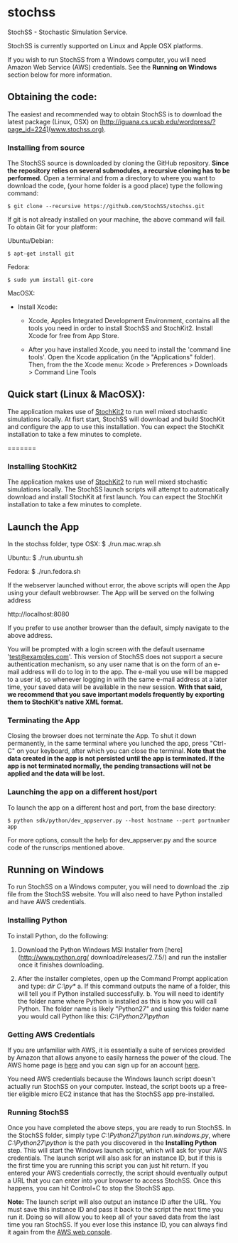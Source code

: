 stochss
=======

StochSS - Stochastic Simulation Service.  

StochSS is currently supported on Linux and Apple OSX platforms.

If you wish to run StochSS from a Windows computer, you will need Amazon Web Service (AWS) credentials. See the **Running on Windows** section below for more information.

## Obtaining the code:

The easiest and recommended way to obtain StochSS is to download the latest package (Linux, OSX) on [http://iguana.cs.ucsb.edu/wordpress/?page_id=224](www.stochss.org).

### Installing from source

The StochSS source is downloaded by cloning the GitHub repository. **Since the repository relies on several submodules, a recursive cloning has to be performed.** Open a terminal and from a directory to where you want to download the code,
(your home folder is a good place) type the following command:

    $ git clone --recursive https://github.com/StochSS/stochss.git

If git is not already installed on your machine, the above command will fail. To obtain Git for your platform:

Ubuntu/Debian:

    $ apt-get install git
  
Fedora:

    $ sudo yum install git-core

MacOSX:


* Install Xcode:
    * Xcode, Apples Integrated Development Environment, contains all the tools you need in order to install StochSS and StochKit2.
 Install Xcode for free from App Store. 

    * After you have installed Xcode, you need to install the 'command line tools'. Open the Xcode application (in the "Applications" folder). Then, from the the Xcode menu:
      Xcode > Preferences > Downloads > Command Line Tools    
  

## Quick start (Linux & MacOSX):
  
The application makes use of [StochKit2](http://www.engineering.ucsb.edu/~cse/StochKit/) to run well mixed stochastic
simulations locally. At fisrt start, StochSS will download and build StochKit and configure the app to use this installation. 
You can expect the StochKit installation to take a few minutes to complete. 

=======
### Installing StochKit2

The application makes use of [StochKit2](http://www.engineering.ucsb.edu/~cse/StochKit/) to run well mixed stochastic
simulations locally. The StochSS launch scripts will attempt to
automatically download and install StochKit at first launch. You can expect the StochKit installation to take a few minutes to complete. 

## Launch the App

In the stochss folder, type
OSX:
    $ ./run.mac.wrap.sh
    
Ubuntu:
    $ ./run.ubuntu.sh

Fedora:
    $ ./run.fedora.sh
    
    
If the webserver launched without error, the above scripts will open the App using your default webbrowser. The App will be served on the follwing address

http://localhost:8080

If you prefer to use another browser than the default, simply navigate to the above address. 

You will be prompted with a login screen with the default username 'test@examples.com'. This version of StochSS does not support 
a secure authentication mechanism, so any user name that is on the form of an e-mail address will do to log in to the app. 
The e-mail you use will be mapped to a user id, so whenever logging in with the same e-mail address at a later time, 
your saved data will be available in the new session. **With that said, we recommend that you save important models frequently by exporting them to StochKit's native XML format.**

### Terminating the App 

Closing the browser does not terminate the App. To shut it down permanently, in the same terminal where you lunched the app,
press "Ctrl-C" on your keyboard, after which you can close the terminal. **Note that the data created in the app is not persisted until the app is terminated. If the app is not terminated normally, the pending transactions will not be applied and the data will be lost.** 


### Launching the app on a different host/port

To launch the app on a different host and port, from the base directory:

    $ python sdk/python/dev_appserver.py --host hostname --port portnumber app
    
For more options, consult the help for dev_appserver.py and the source code of the runscrips mentioned above.

## Running on Windows

To run StochSS on a Windows computer, you will need to download the .zip file from the StochSS website. You will also need to have Python installed and have AWS credentials.

### Installing Python

To install Python, do the following:

1. Download the Python Windows MSI Installer from [here](http://www.python.org/ download/releases/2.7.5/) and run the installer once it finishes downloading.

2. After the installer completes, open up the Command Prompt application and type: *dir C:\py\**
  a. If this command outputs the name of a folder, this will tell you if Python installed successfully.
  b. You will need to identify the folder name where Python is installed as this is how you will call Python. The folder name is likely "Python27" and using this folder name you would call Python like this: *C:\Python27\python*
  
### Getting AWS Credentials

If you are unfamiliar with AWS, it is essentially a suite of services provided by Amazon that allows anyone to easily harness the power of the cloud. The AWS home page is [here](http://aws.amazon.com/) and you can sign up for an account [here](https://portal.aws.amazon.com/gp/aws/developer/registration/index.html).

You need AWS credentials because the Windows launch script doesn't actually run StochSS on your computer. Instead, the script boots up a free-tier eligible micro EC2 instance that has the StochSS app pre-installed.

### Running StochSS

Once you have completed the above steps, you are ready to run StochSS. In the StochSS folder, simply type *C:\Python27\python run.windows.py*, where *C:\Python27\python* is the path you discovered in the **Installing Python** step. This will start the Windows launch script, which will ask for your AWS credentials. The launch script will also ask for an instance ID, but if this is the first time you are running this script you can just hit return. If you entered your AWS credentials correctly, the script should eventually output a URL that you can enter into your browser to access StochSS. Once this happens, you can hit Control+C to stop the StochSS app.

**Note:** The launch script will also output an instance ID after the URL. You must save this instance ID and pass it back to the script the next time you run it. Doing so will allow you to keep all of your saved data from the last time you ran StochSS. If you ever lose this instance ID, you can always find it again from the [AWS web console](https://console.aws.amazon.com/).